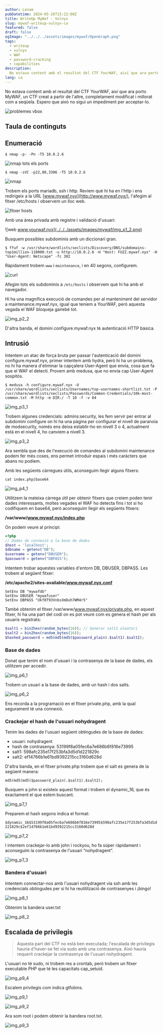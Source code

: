 ```yaml
---
author: Lenam
pubDatetime: 2024-05-26T15:22:00Z
title: WriteUp MyWaf - Vulnyx
slug: mywaf-writeup-vulnyx-ca
featured: false
draft: false
ogImage: "../../../assets/images/mywaf/OpenGraph.png"
tags:
  - writeup
  - vulnyx
  - WAF
  - password-cracking
  - capabilities
description:
  No estava content amb el resultat del CTF YourWAF, així que ara porto MyWAF, un CTF creat a partir de l'altre, completament modificat i millorat com a seqüela. Espero que això no sigui un impediment per acceptar-lo.
lang: ca
---
```


No estava content amb el resultat del CTF YourWAF, així que ara porto MyWAF, un CTF creat a partir de l'altre, completament modificat i millorat com a seqüela. Espero que això no sigui un impediment per acceptar-lo.

![problemes vbox](../../../assets/images/mywaf/img_p0_1.png)

## Taula de continguts

## Enumeració

`$ nmap -p- -Pn -T5 10.0.2.6`

![nmap tots els ports](../../../assets/images/mywaf/img_p0_2.png)

`$ nmap -sVC -p22,80,3306 -T5 10.0.2.6`

![nmap](../../../assets/images/mywaf/img_p0_3.png)

Trobem els ports mariadb, ssh i http. Reviem què hi ha en l'http i ens redirigeix a la URL [www.mywaf.nyx](http://www.mywaf.nyx/), l'afegim al fitxer /etc/hosts i observem un lloc web.

![fitxer hosts](../../../assets/images/mywaf/img_p1_1.png)

Amb una àrea privada amb registre i validació d'usuari:

![web www.yourwaf.nyx](../../../assets/images/mywaf/img_p1_2.png)

Busquem possibles subdominis amb un diccionari gran.

`$ ffuf -w /usr/share/wordlists/seclists/Discovery/DNS/subdomains-top1million-110000.txt -u http://10.0.2.6 -H "Host: FUZZ.mywaf.nyx" -H "User-Agent: Netscape" -fc 302`

Ràpidament trobem `www` i `maintenance`, i en 40 segons, configurem.

![curl](../../../assets/images/mywaf/img_p2_1.png)

Afegim tots els subdominis a `/etc/hosts` i observem què hi ha amb el navegador.

Hi ha una magnífica execució de comandes per al manteniment del servidor a maintenance.mywaf.nyx, igual que teníem a YourWAF, però aquesta vegada el WAF bloqueja gairebé tot.

![img_p2_2](../../../assets/images/mywaf/img_p2_2.png)

D'altra banda, el domini configure.mywaf.nyx té autenticació HTTP bàsica.

## Intrusió

Intentem un atac de força bruta per passar l'autenticació del domini configure.mywaf.nyx, primer intentem amb hydra, però hi ha un problema, no hi ha manera d'eliminar la capçalera User-Agent que envia, cosa que fa que el WAF el detecti. Provem amb medusa, que no envia cap User-Agent sospitós.

`$ medusa -h configure.mywaf.nyx -U /usr/share/wordlists/seclists/Usernames/top-usernames-shortlist.txt -P /usr/share/wordlists/seclists/Passwords/Common-Credentials/10k-most-common.txt -M http -m DIR:/ -T 10 -f -v 04`

![img_p3_1](../../../assets/images/mywaf/img_p3_1.png)

Trobem algunes credencials: admins:security, les fem servir per entrar al subdomini configure on hi ha una pàgina per configurar el nivell de paranoia de modsecurity, només ens deixa establir-ho en nivell 3 o 4, actualment està en el nivell 4, ho canviem a nivell 3.

![img_p3_2](../../../assets/images/mywaf/img_p3_2.png)

Ara sembla que des de l'execució de comandes al subdomini maintenance podem fer més coses, ens permet introduir espais i més caràcters que abans no podíem.

Amb les següents càrregues útils, aconseguim llegir alguns fitxers:

`cat index.php|base64`

![img_p4_1](../../../assets/images/mywaf/img_p4_1.png)

Utilitzem la mateixa càrrega útil per obtenir fitxers que creiem poden tenir dades interessants, moltes vegades el WAF ho detecta fins i tot si ho codifiquem en base64, però aconseguim llegir els següents fitxers:

**/var/www/www.mywaf.nyx/index.php**

On podem veure al principi:
```php
<?php
// Dades de connexió a la base de dades
$host = 'localhost';
$dbname = getenv("DB");
$username = getenv("DBUSER");
$password = getenv("DBPASS");
```

Intentem trobar aquestes variables d'entorn DB, DBUSER, DBPASS. Les trobem al següent fitxer:

**/etc/apache2/sites-available/www.mywaf.nyx.conf**

```
SetEnv DB "mywafdb"
SetEnv DBUSER "mywafuser"
SetEnv DBPASS "Ukf8T93VnbsXmDuh7WM4r5"
```

També obtenim el fitxer /var/www/www.mywaf.nyx/private.php, en aquest fitxer, hi ha una part del codi on es pot veure com es genera el hash per als usuaris registrats:

```php
$salt1 = bin2hex(random_bytes(16)); // Generar salt1 aleatori
$salt2 = bin2hex(random_bytes(16));
$hashed_password = md5(md5(md5($password_plain).$salt1).$salt2);
```

### Base de dades

Donat que tenim el nom d'usuari i la contrasenya de la base de dades, els utilitzem per accedir.

![img_p6_1](../../../assets/images/mywaf/img_p6_1.png)

Trobem un usuari a la base de dades, amb un hash i dos salts.

![img_p6_2](../../../assets/images/mywaf/img_p6_2.png)

Ens recorda a la programació en el fitxer private.php, amb la qual segurament té una connexió.

### Crackejar el hash de l'usuari nohydragent

Tenim les dades de l'usuari següent obtingudes de la base de dades:

- usuari: nohydragent
- hash de contrasenya: 53199f8a05fec6a7e686b6f816e73995
- salt1: 598afc235e17f253bfa3d5d1d221829c
- salt2: ef14766b1e61bd9392215cc3160d628d

D'altra banda, en el fitxer private.php trobem que el salt es genera de la següent manera:

`md5(md5(md5($password_plain).$salt1).$salt2);`

Busquem a john si existeix aquest format i trobem el dynamic_16, que és exactament el que estem buscant.

![img_p7_1](../../../assets/images/mywaf/img_p7_1.png)

Preparem el hash segons indica el format:

`$dynamic_16$53199f8a05fec6a7e686b6f816e73995$598afc235e17f253bfa3d5d1d221829c$2ef14766b1e61bd9392215cc3160d628d`

![img_p7_2](../../../assets/images/mywaf/img_p7_2.png)

I intentem crackejar-lo amb john i rockyou, ho fa súper ràpidament i aconseguim la contrasenya de l'usuari “nohydragent”.

![img_p7_3](../../../assets/images/mywaf/img_p7_3.png)

### Bandera d'usuari

Intentem connectar-nos amb l'usuari nohydragent via ssh amb les credencials obtingudes per si hi ha reutilització de contrasenyes i ¡bingo!

![img_p8_1](../../../assets/images/mywaf/img_p8_1.png)

Obtenim la bandera user.txt

![img_p8_2](../../../assets/images/mywaf/img_p8_2.png)

## Escalada de privilegis

> Aquesta part del CTF no està ben executada; l'escalada de privilegis hauria d'haver-se fet via sudo amb una contrasenya. Això hauria requerit crackejar la contrasenya de l'usuari nohydragent.

L'usuari no té sudo, ni trobem res a crontab, però trobem un fitxer executable PHP que té les capacitats cap_setuid.

![img_p9_4](../../../assets/images/mywaf/img_p9_4.png)

Escalem privilegis com indica gtfobins.

![img_p9_1](../../../assets/images/mywaf/img_p9_1.png)

![img_p9_2](../../../assets/images/mywaf/img_p9_2.png)

Ara som root i podem obtenir la bandera root.txt.

![img_p9_3](../../../assets/images/mywaf/img_p9_3.png)
